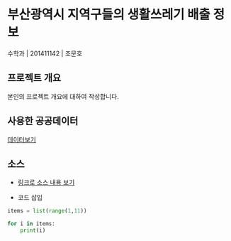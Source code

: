 # 부산광역시 지역구들의 생활쓰레기 배출 정보

수학과 | 201411142 | 조문호 


## 프로젝트 개요
본인의 프로젝트 개요에 대하여 작성합니다.

## 사용한 공공데이터 
[데이터보기](https://github.com/cybermin/python2019/blob/master/%EB%B6%80%EC%82%B0%EA%B5%90%ED%86%B5%EA%B3%B5%EC%82%AC_%EB%8F%84%EC%8B%9C%EC%B2%A0%EB%8F%84%EC%97%AD%EC%82%AC%EC%A0%95%EB%B3%B4_20190520.csv)

## 소스
* [링크로 소스 내용 보기](https://github.com/cybermin/python2019/blob/master/tes.py) 

* 코드 삽입
~~~python
items = list(range(1,11))

for i in items:
    print(i)
~~~
